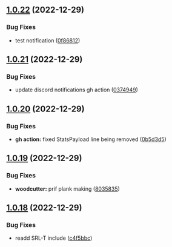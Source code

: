 ## [1.0.22](https://github.com/Torwent/wasp-free/compare/v1.0.21...v1.0.22) (2022-12-29)


### Bug Fixes

* test notification ([0f86812](https://github.com/Torwent/wasp-free/commit/0f86812425172069be3f1e19c296607388474885))



## [1.0.21](https://github.com/Torwent/wasp-free/compare/v1.0.20...v1.0.21) (2022-12-29)


### Bug Fixes

* update discord notifications gh action ([0374949](https://github.com/Torwent/wasp-free/commit/03749495a11c01cd4c29ed63ef65227866127533))



## [1.0.20](https://github.com/Torwent/wasp-free/compare/v1.0.19...v1.0.20) (2022-12-29)


### Bug Fixes

* **gh action:** fixed StatsPayload line being removed ([0b5d3d5](https://github.com/Torwent/wasp-free/commit/0b5d3d52f62ee6d47dbedfbc0dc4f53e1f760839))



## [1.0.19](https://github.com/Torwent/wasp-free/compare/v1.0.18...v1.0.19) (2022-12-29)


### Bug Fixes

* **woodcutter:** prif plank making ([8035835](https://github.com/Torwent/wasp-free/commit/8035835581dfcb8221e6d7608ee192ff45626673))



## [1.0.18](https://github.com/Torwent/wasp-free/compare/v1.0.17...v1.0.18) (2022-12-29)


### Bug Fixes

* readd SRL-T include ([c4f5bbc](https://github.com/Torwent/wasp-free/commit/c4f5bbcdff747d251bbdea2d661f1e4c40ca462f))



